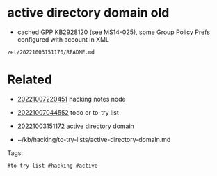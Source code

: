 # active directory domain old
- cached GPP KB2928120 (see MS14-025), some Group Policy Prefs configured with account in XML

` zet/20221003151170/README.md `

# Related

- [20221007220451](/zet/20221007220451/README.md) hacking notes node

- [20221007044552](/zet/20221007044552/README.md) todo or to-try list

- [20221003151172](/zet/20221003151172/README.md) active directory domain
- ~/kb/hacking/to-try-lists/active-directory-domain.md

Tags:

    #to-try-list #hacking #active 
